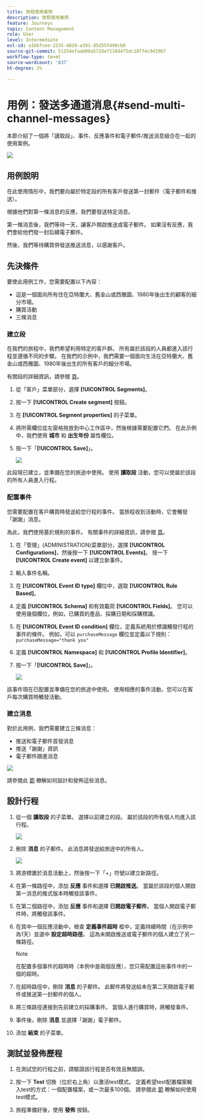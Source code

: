 ```yaml
---
title: 旅程使用案例
description: 旅程使用案例
feature: Journeys
topic: Content Management
role: User
level: Intermediate
exl-id: a1bbfcee-2235-4820-a391-d5d35f499cb0
source-git-commit: 51254efaab08a572def118d475dc18f74c9d29b7
workflow-type: tm+mt
source-wordcount: '837'
ht-degree: 2%

---
```


# 用例：發送多通道消息{#send-multi-channel-messages}

本節介紹了一個將「讀取段」、事件、反應事件和電子郵件/推送消息組合在一起的使用案例。

![](../assets/jo-uc1.png)

## 用例說明

在此使用情形中，我們要向屬於特定段的所有客戶發送第一封郵件（電子郵件和推送）。

根據他們對第一條消息的反應，我們要發送特定消息。

第一條消息後，我們等待一天，讓客戶開啟推送或電子郵件。 如果沒有反應，我們會給他們發一封后續電子郵件。

然後，我們等待購買併發送推送消息，以感謝客戶。

## 先決條件

要使此用例工作，您需要配置以下內容：

* 這是一個面向所有住在亞特蘭大、舊金山或西雅圖、1980年後出生的顧客的細分市場。
* 購買活動
* 三條消息

### 建立段

在我們的旅程中，我們希望利用特定的客戶群。 所有屬於該段的人員都進入該行程並遵循不同的步驟。 在我們的示例中，我們需要一個面向生活在亞特蘭大、舊金山或西雅圖、1980年後出生的所有客戶的細分市場。

有關段的詳細資訊，請參閱 [頁](../segment/about-segments.md)。

1. 從「客戶」菜單部分，選擇 **[!UICONTROL Segments]**。

1. 按一下 **[!UICONTROL Create segment]** 按鈕。

1. 在 **[!UICONTROL Segment properties]** 的子菜單。

1. 將所需欄位從左窗格拖放到中心工作區中，然後根據需要配置它們。 在此示例中，我們使用 **城市** 和 **出生年份** 屬性欄位。

1. 按一下「**[!UICONTROL Save]**」。

   ![](../assets/add-attributes.png)

此段現已建立，並準備在您的旅途中使用。 使用 **讀取段** 活動，您可以使屬於該段的所有人員進入行程。

### 配置事件

您需要配置在客戶購買時發送給您行程的事件。 當旅程收到活動時，它會觸發「謝謝」消息。

為此，我們使用基於規則的事件。 有關事件的詳細資訊，請參閱 [頁](../event/about-events.md)。

1. 在「管理」(ADMINISTRATION)菜單部分，選擇 **[!UICONTROL Configurations]**，然後按一下 **[!UICONTROL Events]**。 按一下 **[!UICONTROL Create event]** 以建立新事件。

1. 輸入事件名稱。

1. 在 **[!UICONTROL Event ID type]** 欄位中，選取 **[!UICONTROL Rule Based]**。

1. 定義 **[!UICONTROL Schema]** 和有效載荷 **[!UICONTROL Fields]**。 您可以使用幾個欄位，例如，已購買的產品、採購日期和採購標識。

1. 在 **[!UICONTROL Event ID condition]** 欄位，定義系統用於標識觸發行程的事件的條件。 例如，可以 `purchaseMessage` 欄位並定義以下規則： `purchaseMessage="thank you"`

1. 定義 **[!UICONTROL Namespace]** 和 **[!UICONTROL Profile Identifier]**。

1. 按一下「**[!UICONTROL Save]**」。

   ![](../assets/jo-uc2.png)

該事件現在已配置並準備在您的旅途中使用。 使用相應的事件活動，您可以在客戶每次購買時觸發活動。

### 建立消息

對於此用例，我們需要建立三條消息：

* 推送和電子郵件首發消息
* 推送「謝謝」資訊
* 電子郵件跟進消息

![](../assets/jo-uc3.png)

請參閱此 [節](../segment/about-segments.md) 瞭解如何設計和發佈這些消息。

## 設計行程

1. 從一個 **讀取段** 的子菜單。 選擇以前建立的段。 屬於該段的所有個人均進入該行程。

   ![](../assets/jo-uc4.png)

1. 刪除 **消息** 的子郵件。 此消息將發送給旅途中的所有人。

   ![](../assets/jo-uc5.png)

1. 將游標置於消息活動上，然後按一下「+」符號以建立新路徑。

1. 在第一條路徑中，添加 **反應** 事件和選擇 **已開啟推送**。 當屬於該段的個人開啟第一消息的推式版本時觸發該事件。

1. 在第二個路徑中，添加 **反應** 事件和選擇 **已開啟電子郵件**。 當個人開啟電子郵件時，將觸發該事件。

1. 在其中一個反應活動中，檢查 **定義事件超時** 框中，定義持續時間（在示例中為1天）並選中 **設定超時路徑**。 這為未開啟推送或電子郵件的個人建立了另一條路徑。

   >[!NOTE]
   >
   >在配置多個事件的超時時（本例中是兩個反應），您只需配置這些事件中的一個的超時。

1. 在超時路徑中，刪除 **消息** 的子郵件。 此郵件將發送給未在第二天開啟電子郵件或推送第一封郵件的個人。

1. 將三條路徑連接到先前建立的採購事件。 當個人進行購買時，將觸發事件。

1. 事件後，刪除 **消息** 並選擇「謝謝」電子郵件。

1. 添加 **結束** 的子菜單。

## 測試並發佈歷程

1. 在測試您的行程之前，請驗證該行程是否有效且無錯誤。

1. 按一下 **Test** 切換（位於右上角）以激活test模式。 定義希望test配置檔案輸入test的方式：一個配置檔案，或一次最多100個。 請參閱此 [節](testing-the-journey.md) 瞭解如何使用test模式。

1. 旅程準備好後，使用 **發佈** 按鈕。
